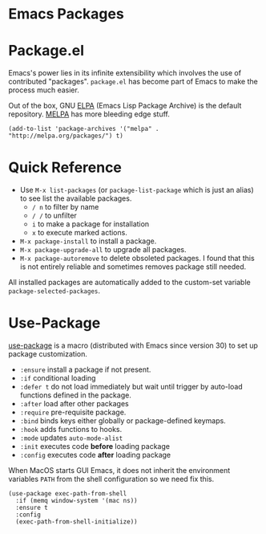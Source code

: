 Emacs Packages
====

# Package.el

Emacs's power lies in its infinite extensibility which involves the use of contributed "packages". `package.el` has become part of Emacs to make the process much easier.

Out of the box, GNU [ELPA](https://www.emacswiki.org/emacs/ELPA) (Emacs Lisp Package Archive) is the default repository. [MELPA](https://melpa.org/#/getting-started) has more bleeding edge
stuff.

```emacs-lisp
(add-to-list 'package-archives '("melpa" . "http://melpa.org/packages/") t)
```

# Quick Reference

- Use `M-x list-packages` (or `package-list-package` which is just an alias) to see list the available packages.
  - `/ n` to filter by name
  - `/ /` to unfilter
  - `i` to make a package for installation
  - `x` to execute marked actions.
- `M-x package-install` to install a package.
- `M-x package-upgrade-all` to upgrade all packages.
- `M-x package-autoremove` to delete obsoleted packages. I found that this is not entirely reliable and sometimes
  removes package still needed.

All installed packages are automatically added to the custom-set variable `package-selected-packages`.

# Use-Package

[use-package](https://github.com/jwiegley/use-package) is a macro (distributed with Emacs since version 30) to set up package customization. 

- `:ensure` install a package if not present.
- `:if` conditional loading
- `:defer t` do not load immediately but wait until trigger by auto-load functions defined in the package.
- `:after` load after other packages
- `:require` pre-requisite package.
- `:bind` binds keys either globally or package-defined keymaps.
- `:hook` adds functions to hooks.
- `:mode` updates `auto-mode-alist`
- `:init` executes code **before** loading package
- `:config` executes code **after** loading package

When MacOS starts GUI Emacs, it does not inherit the environment variables `PATH` from the shell configuration so we need fix this.
```emacs-lisp
(use-package exec-path-from-shell
  :if (memq window-system '(mac ns))
  :ensure t
  :config
  (exec-path-from-shell-initialize))
```
